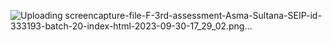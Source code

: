 ![Uploading screencapture-file-F-3rd-assessment-Asma-Sultana-SEIP-id-333193-batch-20-index-html-2023-09-30-17_29_02.png…]()
